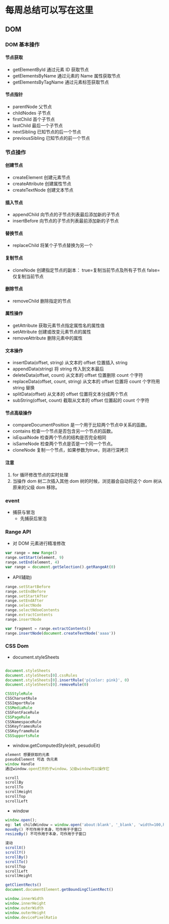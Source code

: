 # 每周总结可以写在这里

## DOM

### DOM 基本操作

#### 节点获取

- getElementById 通过元素 ID 获取节点
- getElementsByName 通过元素的 Name 属性获取节点
- getElementsByTagName 通过元素标签获取节点

#### 节点指针

- parentNode 父节点
- childNodes 子节点
- firstChild 首个子节点
- lastChild  最后一个子节点
- nextSibling 已知节点的后一个节点
- previousSibling 已知节点的前一个节点

### 节点操作

#### 创建节点

- createElement 创建元素节点
- createAttribute 创建属性节点
- createTextNode 创建文本节点

#### 插入节点

- appendChild 向节点的子节点列表最后添加新的子节点
- insertBefore 向节点的子节点列表最前添加新的子节点

#### 替换节点

- replaceChild 将某个子节点替换为另一个

#### 复制节点

- cloneNode 创建指定节点的副本： true=复制当前节点及所有子节点 false=仅复制当前节点 

#### 删除节点

- removeChild 删除指定的节点

#### 属性操作

- getAttribute 获取元素节点指定属性名的属性值
- setAttribute 创建或改变元素节点的属性
- removeAttribute 删除元素中的属性

#### 文本操作

- insertData(offset, string) 从文本的 offset 位置插入 string
- appendData(string) 将 string 传入到文本最后 
- deleteData(offset, count) 从文本的 offset 位置删除 count 个字符
- replaceData(offset, count, string) 从文本的 offset 位置将 count 个字符用 string 替换
- splitData(offset)  从文本的 offset 位置将文本分成两个节点
- subString(offset, count) 截取从文本的 offset 位置起的 count 个字符

#### 节点高级操作

- compareDocumentPosition 是一个用于比较两个节点中关系的函数。
- contains 检查一个节点是否包含另一个节点的函数。
- isEqualNode 检查两个节点的结构是否完全相同
- isSameNode 检查两个节点是否是一个同一个节点。
- cloneNode 复制一个节点，如果参数为true，则进行深拷贝

#### 注意
1. for 循环修改节点的实时处理
2. 当操作 dom 树二次插入其他 dom 树的时候，浏览器会自动将这个 dom 树从原来的父级 dom 移除。

### event

- 捕获与冒泡
  - 先捕获后冒泡

### Range API

- 对 DOM 元素进行精准修改

```javascript
var range = new Range()
range.setStart(element, 9)
range.setEnd(element, 4)
var range = document.getSelection().getRangeAt(0)
```

- API(辅助)

```javascript
range.setStartBefore
range.setEndBefore
range.setStartAfter
range.setEndAfter
range.selectNode
range.selectNdoeContents
range.extractContents
range.insertNode

var fragment = range.extractContents()
range.insertNode(document.createTextNode('aaaa'))
```


### CSS Dom

- document.styleSheets

```javascript

document.styleSheets
document.styleSheets[0].cssRules
document.styleSheets[0].insertRule('p{color: pink}', 0)
document.styleSheets[0].removeRule(0)

CSSStyleRule
CSSCharsetRule
CSSImportRule
CSSMediaRule
CSSFontFaceRule
CSSPageRule
CSSNamespaceRule
CSSKeyframesRule
CSSKeyframeRule
CSSSupportsRule

```

- window.getComputedStyle(elt, pesudoEit)

```javascript
element 想要获取的元素
pseudoElement 可选 伪元素
window Handle
通过window.open打开的子window，父级window可以操作它

scroll
scrollBy
scrollTo
scrollHeight
scrollTop
scrollLeft
```

- window

```javascript
window.open();
eg: let childWindow = window.open('about:blank', '_blank', 'width=100,height=100,left=100,right=100');
moveBy() 不可作用于本身，可作用于子窗口
resizeBy() 不可作用于本身，可作用于子窗口

滚动
scrollX()
scrollY()
scrollBy()
scrollTo()
scrollTop
scrollLeft
scrollHeight

getClientRects()
document.documentElement.getBoundingClientRect()

window.innerWidth
window.innerHeight
window.outerWidth
window.outerHeight
window.devicePixelRatio
```